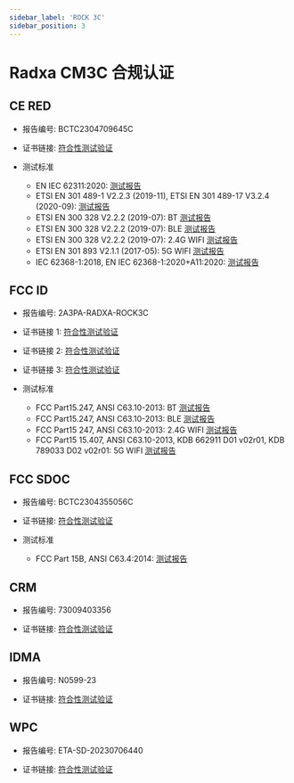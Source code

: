 ```yaml
---
sidebar_label: 'ROCK 3C'
sidebar_position: 3
---
```


# Radxa CM3C 合规认证

## CE RED 
- 报告编号: BCTC2304709645C

- 证书链接: [符合性测试验证](https://dl.radxa.com/rock3/compliance/3c/CE/BCTC2304709645C_ROCK3C_CE_RED.pdf)

- 测试标准
  - EN IEC 62311:2020: [测试报告](https://dl.radxa.com/rock3/compliance/3c/CE/BCTC2304709645-1E_ROCK3C_CE_RED_EN62311.pdf)
  - ETSI EN 301 489-1 V2.2.3 (2019-11), ETSI EN 301 489-17 V3.2.4 (2020-09): [测试报告](https://dl.radxa.com/rock3/compliance/3c/CE/BCTC2304709645-2E_ROCK3C_CE-RED_EN301489_DC_TELE.pdf)
  - ETSI EN 300 328 V2.2.2 (2019-07): BT [测试报告](https://dl.radxa.com/rock3/compliance/3c/CE/BCTC2304709645-3E_ROCK3C_CE_RED_EN300328_BT_3M.pdf)
  - ETSI EN 300 328 V2.2.2 (2019-07): BLE [测试报告](https://dl.radxa.com/rock3/compliance/3c/CE/BCTC2304709645-4E_ROCK3C_CE_RED_EN300328_BLE_2M.pdf)
  - ETSI EN 300 328 V2.2.2 (2019-07): 2.4G WIFI [测试报告](https://dl.radxa.com/rock3/compliance/3c/CE/BCTC2304709645-5E_ROCK3C_CE_RED_EN300328_2.4G_N40.pdf)
  - ETSI EN 301 893 V2.1.1 (2017-05): 5G WIFI [测试报告](https://dl.radxa.com/rock3/compliance/3c/CE/BCTC2304709645-6E_ROCK3C_CE_RED_EN301893_5G.pdf)
  - IEC 62368-1:2018, EN IEC 62368-1:2020+A11:2020: [测试报告](https://dl.radxa.com/rock3/compliance/3c/CE/BCTC2305286110S_Technology_Limited_ROCK3C_EN62368.pdf)

## FCC ID 
- 报告编号: 2A3PA-RADXA-ROCK3C

- 证书链接 1: [符合性测试验证](https://dl.radxa.com/rock3/compliance/3c/FCC%20ID/DSS-TC397232.pdf)
- 证书链接 2: [符合性测试验证](https://dl.radxa.com/rock3/compliance/3c/FCC%20ID/DTS-TC717891.pdf)
- 证书链接 3: [符合性测试验证](https://dl.radxa.com/rock3/compliance/3c/FCC%20ID/NII-TC560700.pdf)

- 测试标准
  - FCC Part15.247, ANSI C63.10-2013: BT [测试报告](https://dl.radxa.com/rock3/compliance/3c/FCC%20ID/BCTC2304355056-1E_ROCK3C_FCC_ID_BT_3M_X.pdf)
  - FCC Part15.247, ANSI C63.10-2013: BLE [测试报告](https://dl.radxa.com/rock3/compliance/3c/FCC%20ID/BCTC2304355056-2E_ROCK3C_FCC_ID_BLE_2M.pdf)
  - FCC Part15 247, ANSI C63.10-2013: 2.4G WIFI [测试报告](https://dl.radxa.com/rock3/compliance/3c/FCC%20ID/BCTC2304355056-3E_ROCK3C_FCC_ID_2.4G_N20_X.pdf)
  - FCC Part15 15.407, ANSI C63.10-2013, KDB 662911 D01 v02r01, KDB 789033 D02 v02r01: 5G WIFI [测试报告](https://dl.radxa.com/rock3/compliance/3c/FCC%20ID/BCTC2304355056-4E_ROCK3C_FCC_ID_WIFI_5G_X.pdf)

## FCC SDOC
- 报告编号: BCTC2304355056C

- 证书链接: [符合性测试验证](https://dl.radxa.com/rock3/compliance/3c/FCC%20SDOC/BCTC2304355056C_ROCK3C_FCC_sDoC.pdf)

- 测试标准
  - FCC Part 15B, ANSI C63.4:2014: [测试报告](https://dl.radxa.com/rock3/compliance/3c/FCC%20SDOC/BCTC2304355056E_ROCK3C_FCC_sDoC.pdf)

## CRM
- 报告编号: 73009403356

- 证书链接: [符合性测试验证](https://dl.radxa.com/rock3/compliance/3c/AU%20RCM/Supplier_declaration_of_conformity.pdf)

## IDMA
- 报告编号: N0599-23

- 证书链接: [符合性测试验证](https://dl.radxa.com/rock3/compliance/3c/SG/SG_IMDA.pdf)

## WPC
- 报告编号: ETA-SD-20230706440

- 证书链接: [符合性测试验证](https://dl.radxa.com/rock3/compliance/3c/IND%20WPC/ETA-SD-20230706440_Radxa_ROCK_3C_IND_WPC.pdf)
